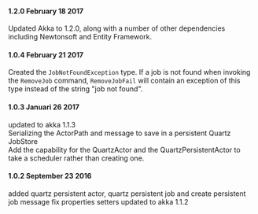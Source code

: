 #### 1.2.0 February 18 2017 ####
Updated Akka to 1.2.0, along with a number of other dependencies including Newtonsoft and Entity Framework.

#### 1.0.4 February 21 2017 ####
Created the `JobNotFoundException` type. If a job is not found when invoking the `RemoveJob` command, 
`RemoveJobFail` will contain an exception of this type instead of the string "job not found".


#### 1.0.3 Januari 26 2017 ####
updated to akka 1.1.3  
Serializing the ActorPath and message to save in a persistent Quartz JobStore  
Add the capability for the QuartzActor and the QuartzPersistentActor to take a scheduler rather than creating one.

#### 1.0.2 September 23 2016 ####
added quartz persistent actor, quartz persistent job and create persistent job message
fix properties setters
updated to akka 1.1.2